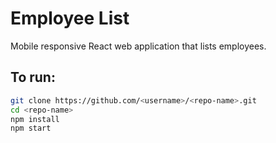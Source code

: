 # Employee List

Mobile responsive React web application that lists employees.

## To run:

```bash
git clone https://github.com/<username>/<repo-name>.git
cd <repo-name>
npm install
npm start
```
